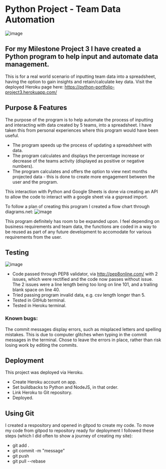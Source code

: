 # Python Project - Team Data Automation

![image](https://user-images.githubusercontent.com/93741957/158492239-478fa180-dc27-436a-afc3-bae9f331dcf0.png)

## For my Milestone Project 3 I have created a Python program to help input and automate data management.

This is for a real world scenario of inputting team data into a spreadsheet, having the option to gain insights and retain/calculate key data. Visit the deployed Heroku page here: https://python-portfolio-project3.herokuapp.com/ 

## Purpose & Features

The purpose of the program is to help automate the process of inputting and interacting with data created by 5 teams, into a spreadsheet. I have taken this from personal experiences where this program would have been useful. 
- The program speeds up the process of updating a spreadsheet with data.
- The program calculates and displays the percentage increase or decrease of the teams activity (displayed as positive or negative numbers). 
- The program calculates and offers the option to view next months projected data - this is done to create more engagement between the user and the program. 

This interaction with Python and Google Sheets is done via creating an API to allow the code to interact with a google sheet via a gspread import.

To follow a plan of creating this program I created a flow chart through diagrams.net: 
![image](https://user-images.githubusercontent.com/93741957/158696173-02e54fd0-48f7-4783-910f-59221fdf4098.png)

This program definitely has room to be expanded upon. I feel depending on business requirements and team data, the functions are coded in a way to be reused as part of any future development to accomodate for various requirements from the user. 

## Testing

![image](https://user-images.githubusercontent.com/93741957/158692261-47858492-5c08-4e4b-8848-b85d3f7afa0c.png)
 
- Code passed through PEP8 validator, via http://pep8online.com/ with 2 issues, which were rectified and the code now passes without issue. The 2 issues were a line length being too long on line 101, and a trailing blank space on line 40. 
- Tried passing program invalid data, e.g. csv length longer than 5. 
- Tested in GitHub terminal.
- Tested in Heroku terminal.
 
 ### Known bugs:
 The commit messages display errors, such as misplaced letters and spelling mistakes. This is due to computer glitches when typing in the commit messages in the terminal. 
 Chose to leave the errors in place, rather than risk losing work by editing the commits. 
 
 ## Deployment
 
 This project was deployed via Heroku.
 - Create Heroku account on app. 
 - Set buildbacks to Python and NodeJS, in that order. 
 - Link Heroku to Git repository. 
 - Deployed.
 
 ## Using Git

I created a respository and opened in gitpod to create my code. To move my code from gitpod to repository ready for deployment I followed these steps (which I did often to show a journey of creating my site): 
 - git add .
 - git commit -m "message"
 - git push
 - git pull --rebase
